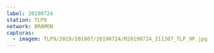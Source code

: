 ```yaml
---
label: 20190724
station: TLP9
network: BRAMON
capturas:
  - imagem: TLP9/2019/201907/20190724/M20190724_211307_TLP_9P.jpg
---
```

